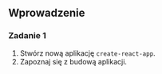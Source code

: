 ## Wprowadzenie

### Zadanie 1

1. Stwórz nową aplikację `create-react-app`.
1. Zapoznaj się z budową aplikacji.
